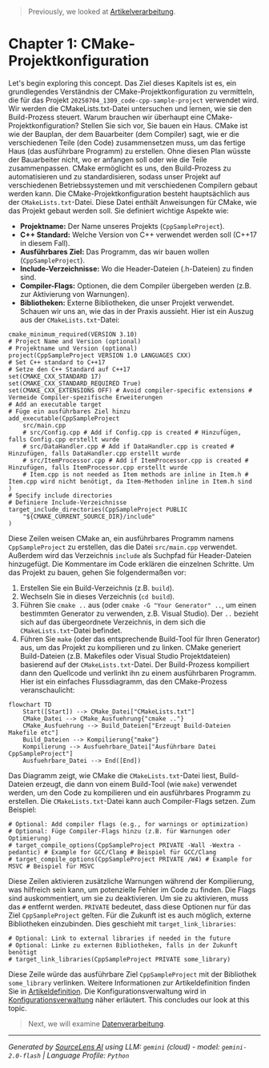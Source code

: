 > Previously, we looked at [Artikelverarbeitung](02_artikelverarbeitung.md).

# Chapter 1: CMake-Projektkonfiguration
Let's begin exploring this concept. Das Ziel dieses Kapitels ist es, ein grundlegendes Verständnis der CMake-Projektkonfiguration zu vermitteln, die für das Projekt `20250704_1309_code-cpp-sample-project` verwendet wird. Wir werden die CMakeLists.txt-Datei untersuchen und lernen, wie sie den Build-Prozess steuert.
Warum brauchen wir überhaupt eine CMake-Projektkonfiguration? Stellen Sie sich vor, Sie bauen ein Haus. CMake ist wie der Bauplan, der dem Bauarbeiter (dem Compiler) sagt, wie er die verschiedenen Teile (den Code) zusammensetzen muss, um das fertige Haus (das ausführbare Programm) zu erstellen. Ohne diesen Plan wüsste der Bauarbeiter nicht, wo er anfangen soll oder wie die Teile zusammenpassen. CMake ermöglicht es uns, den Build-Prozess zu automatisieren und zu standardisieren, sodass unser Projekt auf verschiedenen Betriebssystemen und mit verschiedenen Compilern gebaut werden kann.
Die CMake-Projektkonfiguration besteht hauptsächlich aus der `CMakeLists.txt`-Datei. Diese Datei enthält Anweisungen für CMake, wie das Projekt gebaut werden soll.  Sie definiert wichtige Aspekte wie:
*   **Projektname:** Der Name unseres Projekts (`CppSampleProject`).
*   **C++ Standard:** Welche Version von C++ verwendet werden soll (C++17 in diesem Fall).
*   **Ausführbares Ziel:** Das Programm, das wir bauen wollen (`CppSampleProject`).
*   **Include-Verzeichnisse:** Wo die Header-Dateien (.h-Dateien) zu finden sind.
*   **Compiler-Flags:** Optionen, die dem Compiler übergeben werden (z.B. zur Aktivierung von Warnungen).
*   **Bibliotheken:** Externe Bibliotheken, die unser Projekt verwendet.
Schauen wir uns an, wie das in der Praxis aussieht. Hier ist ein Auszug aus der `CMakeLists.txt`-Datei:
```
cmake_minimum_required(VERSION 3.10)
# Project Name and Version (optional)
# Projektname und Version (optional)
project(CppSampleProject VERSION 1.0 LANGUAGES CXX)
# Set C++ standard to C++17
# Setze den C++ Standard auf C++17
set(CMAKE_CXX_STANDARD 17)
set(CMAKE_CXX_STANDARD_REQUIRED True)
set(CMAKE_CXX_EXTENSIONS OFF) # Avoid compiler-specific extensions # Vermeide Compiler-spezifische Erweiterungen
# Add an executable target
# Füge ein ausführbares Ziel hinzu
add_executable(CppSampleProject
    src/main.cpp
    # src/Config.cpp # Add if Config.cpp is created # Hinzufügen, falls Config.cpp erstellt wurde
    # src/DataHandler.cpp # Add if DataHandler.cpp is created # Hinzufügen, falls DataHandler.cpp erstellt wurde
    # src/ItemProcessor.cpp # Add if ItemProcessor.cpp is created # Hinzufügen, falls ItemProcessor.cpp erstellt wurde
    # Item.cpp is not needed as Item methods are inline in Item.h # Item.cpp wird nicht benötigt, da Item-Methoden inline in Item.h sind
)
# Specify include directories
# Definiere Include-Verzeichnisse
target_include_directories(CppSampleProject PUBLIC
    "${CMAKE_CURRENT_SOURCE_DIR}/include"
)
```
Diese Zeilen weisen CMake an, ein ausführbares Programm namens `CppSampleProject` zu erstellen, das die Datei `src/main.cpp` verwendet.  Außerdem wird das Verzeichnis `include` als Suchpfad für Header-Dateien hinzugefügt.  Die Kommentare im Code erklären die einzelnen Schritte.
Um das Projekt zu bauen, gehen Sie folgendermaßen vor:
1.  Erstellen Sie ein Build-Verzeichnis (z.B. `build`).
2.  Wechseln Sie in dieses Verzeichnis (`cd build`).
3.  Führen Sie `cmake ..` aus (oder `cmake -G "Your Generator" ..`, um einen bestimmten Generator zu verwenden, z.B. Visual Studio).  Der `..` bezieht sich auf das übergeordnete Verzeichnis, in dem sich die `CMakeLists.txt`-Datei befindet.
4.  Führen Sie `make` (oder das entsprechende Build-Tool für Ihren Generator) aus, um das Projekt zu kompilieren und zu linken.
CMake generiert Build-Dateien (z.B. Makefiles oder Visual Studio Projektdateien) basierend auf der `CMakeLists.txt`-Datei.  Der Build-Prozess kompiliert dann den Quellcode und verlinkt ihn zu einem ausführbaren Programm.
Hier ist ein einfaches Flussdiagramm, das den CMake-Prozess veranschaulicht:
```mermaid
flowchart TD
    Start([Start]) --> CMake_Datei["CMakeLists.txt"]
    CMake_Datei --> CMake_Ausfuehrung{"cmake .."}
    CMake_Ausfuehrung --> Build_Dateien["Erzeugt Build-Dateien Makefile etc"]
    Build_Dateien --> Kompilierung{"make"}
    Kompilierung --> Ausfuehrbare_Datei["Ausführbare Datei CppSampleProject"]
    Ausfuehrbare_Datei --> End([End])
```
Das Diagramm zeigt, wie CMake die `CMakeLists.txt`-Datei liest, Build-Dateien erzeugt, die dann von einem Build-Tool (wie `make`) verwendet werden, um den Code zu kompilieren und ein ausführbares Programm zu erstellen.
Die `CMakeLists.txt`-Datei kann auch Compiler-Flags setzen. Zum Beispiel:
```
# Optional: Add compiler flags (e.g., for warnings or optimization)
# Optional: Füge Compiler-Flags hinzu (z.B. für Warnungen oder Optimierung)
# target_compile_options(CppSampleProject PRIVATE -Wall -Wextra -pedantic) # Example for GCC/Clang # Beispiel für GCC/Clang
# target_compile_options(CppSampleProject PRIVATE /W4) # Example for MSVC # Beispiel für MSVC
```
Diese Zeilen aktivieren zusätzliche Warnungen während der Kompilierung, was hilfreich sein kann, um potenzielle Fehler im Code zu finden. Die Flags sind auskommentiert, um sie zu deaktivieren. Um sie zu aktivieren, muss das `#` entfernt werden.  `PRIVATE` bedeutet, dass diese Optionen nur für das Ziel `CppSampleProject` gelten.
Für die Zukunft ist es auch möglich, externe Bibliotheken einzubinden. Dies geschieht mit `target_link_libraries`:
```
# Optional: Link to external libraries if needed in the future
# Optional: Linke zu externen Bibliotheken, falls in der Zukunft benötigt
# target_link_libraries(CppSampleProject PRIVATE some_library)
```
Diese Zeile würde das ausführbare Ziel `CppSampleProject` mit der Bibliothek `some_library` verlinken.
Weitere Informationen zur Artikeldefinition finden Sie in [Artikeldefinition](02_artikeldefinition.md). Die Konfigurationsverwaltung wird in [Konfigurationsverwaltung](03_konfigurationsverwaltung.md) näher erläutert.
This concludes our look at this topic.

> Next, we will examine [Datenverarbeitung](04_datenverarbeitung.md).


---

*Generated by [SourceLens AI](https://github.com/openXFlow/sourceLensAI) using LLM: `gemini` (cloud) - model: `gemini-2.0-flash` | Language Profile: `Python`*